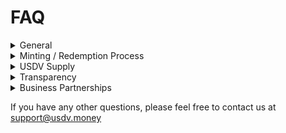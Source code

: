 # FAQ

<details>

<summary>General</summary>

**Which chains will be deployed?**

Ethereum, BSC, Avalanche, Arbitrum, Optimism; Other EVM chains in the near future.

For contract addresses, please refer to [Deployment](../contracts/deployments.md).

#### Where can I use USDV?

USDV will collaborates with other third-party institutions at the application level.

This collaboration aims to offer users the opportunity to access a broader range of services through USDV and reap the associated benefits from but not limited to the following channels:

* CeFi/DeFi Platforms
* Cross-boarder Remittance
* International Payments
* Etc

</details>

<details>

<summary>Minting / Redemption Process</summary>

#### What assets can be used to mint USDV?

Currently, only STBT can be used to mint USDV at this stage.

#### **Who can Mint/Redeem USDV ?**

STBT whitelisted addresses can mint and redeem USDV.&#x20;

#### **When I redeem, which asset will I receive, STBT or USDV**

* The asset redeemed by USDV is STBT, and the vault share will be also removed when the redemption occurs. You will receive STBT when the USDV redemption process completes.
* A redemption fee of 0.1% (10 bps) will be deducted from the redeemed funds as a redemption fee, and the remaining amount will be transferred to the specified receiver account.

#### How long does the minting/redemption process take?

All minting and redemption processes are completed on-chain and typically take only one block of time.

#### **Where can minter Mint/Redeem USDV ?**

Minter can operate Mint/Redeem applications in the following three places:

* The smart contract interface on the USDV website.
* USDV smart contract API.
* Partner platforms with interfaces for Mint/Redeem. (Our partner network will be continuously updated.)

</details>

<details>

<summary>USDV Supply</summary>

The supply of USDV is not fixed and may change due to variations in the reserved asset, primarily influenced by the quantity of assets such as STBT held in reserve.

Should new USDV be minted, the total supply could increase. Conversely, redemption activities may decrease the total supply.

Information on the current USDV total supply and reserved asset amounts can be accessed by browsing the following [website](https://usdv.money/transparency).

</details>

<details>

<summary>Transparency</summary>

USDV is minted and redeemed through smart contracts at a 1:1 ratio with STBT.&#x20;

The entire process is on-chain, allowing anyone to access and view all historical transaction records related to minting, redemption, and circulation at [https://etherscan.io](https://etherscan.io/) at any time.

For STBT, please refer to [STBT transparency](faq.md#transparency).

</details>

<details>

<summary>Business Partnerships</summary>

Each contributor plays a crucial role in crafting diverse use cases that collectively propel the USDV ecosystem's success.

Looking to interest in contributing to USDV ecosystem? Please send us an email at business@usdv.money&#x20;

</details>

If you have any other questions, please feel free to contact us at support@usdv.money





